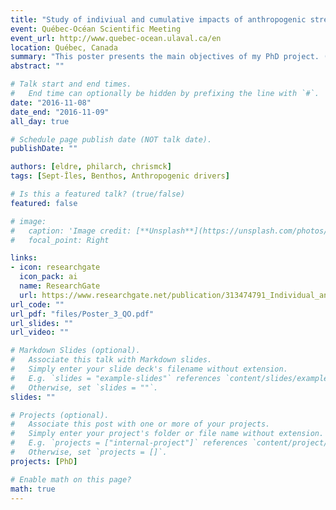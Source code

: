 ```yaml
---
title: "Study of indiviual and cumulative impacts of anthropogenic stressors on the ecosystems of Sept-Îles"
event: Québec-Océan Scientific Meeting
event_url: http://www.quebec-ocean.ulaval.ca/en
location: Québec, Canada
summary: "This poster presents the main objectives of my PhD project. (poster in French)"
abstract: ""

# Talk start and end times.
#   End time can optionally be hidden by prefixing the line with `#`.
date: "2016-11-08"
date_end: "2016-11-09"
all_day: true

# Schedule page publish date (NOT talk date).
publishDate: ""

authors: [eldre, philarch, chrismck]
tags: [Sept-Îles, Benthos, Anthropogenic drivers]

# Is this a featured talk? (true/false)
featured: false

# image:
#   caption: 'Image credit: [**Unsplash**](https://unsplash.com/photos/bzdhc5b3Bxs)'
#   focal_point: Right

links:
- icon: researchgate
  icon_pack: ai
  name: ResearchGate
  url: https://www.researchgate.net/publication/313474791_Individual_and_cumulative_impacts_of_anthropogenic_stressors_on_benthic_ecosystems_around_Sept-Iles_Quebec
url_code: ""
url_pdf: "files/Poster_3_QO.pdf"
url_slides: ""
url_video: ""

# Markdown Slides (optional).
#   Associate this talk with Markdown slides.
#   Simply enter your slide deck's filename without extension.
#   E.g. `slides = "example-slides"` references `content/slides/example-slides.md`.
#   Otherwise, set `slides = ""`.
slides: ""

# Projects (optional).
#   Associate this post with one or more of your projects.
#   Simply enter your project's folder or file name without extension.
#   E.g. `projects = ["internal-project"]` references `content/project/deep-learning/index.md`.
#   Otherwise, set `projects = []`.
projects: [PhD]

# Enable math on this page?
math: true
---
```

